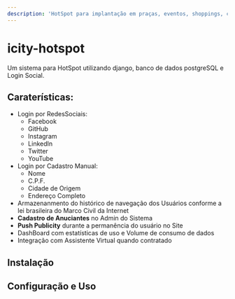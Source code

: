 ```yaml
---
description: 'HotSpot para implantação em praças, eventos, shoppings, cidades, etc. com login social e histórico de navegação dos clientes.'
---
```


# icity-hotspot

Um sistema para HotSpot utilizando django, banco de dados postgreSQL e Login Social.

## Caraterísticas:

- Login por RedesSociais:
  - Facebook
  - GitHub
  - Instagram
  - LinkedIn
  - Twitter
  - YouTube
- Login por Cadastro Manual:
  - Nome
  - C.P.F.
  - Cidade de Origem
  - Endereço Completo
- Armazenanmento do histórico de navegação dos Usuários conforme a lei brasileira do Marco Civil da Internet
- **Cadastro de Anuciantes** no Admin do Sistema
- **Push Publicity** durante a permanência do usuário no Site 
- DashBoard com estatísticas de uso e Volume de consumo de dados
- Integração com Assistente Virtual quando contratado

## Instalação

## Configuração e Uso

